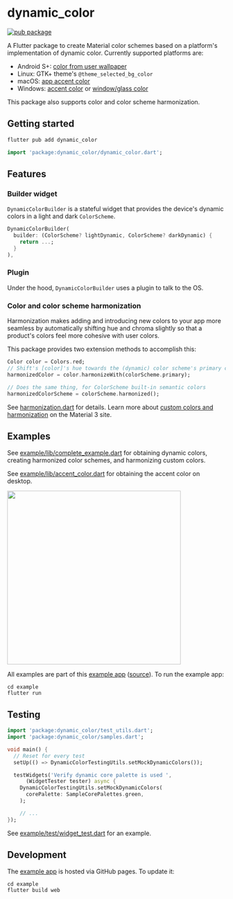 # dynamic_color

[![pub package](https://img.shields.io/pub/v/dynamic_color.svg)](https://pub.dev/packages/dynamic_color)

A Flutter package to create Material color schemes based on a platform's implementation of dynamic color. Currently supported platforms are:

- Android S+: [color from user wallpaper](https://m3.material.io/styles/color/dynamic-color/user-generated-color)
- Linux: GTK+ theme's `@theme_selected_bg_color`
- macOS: [app accent color](https://developer.apple.com/design/human-interface-guidelines/macos/overview/whats-new-in-macos/#app-accent-colors)
- Windows: [accent color](https://docs.microsoft.com/en-us/windows/apps/design/style/color#accent-color) or [window/glass color](https://web.archive.org/web/20080812195923/http://www.microsoft.com/windows/windows-vista/features/aero.aspx?tabid=2&catid=4)

This package also supports color and color scheme harmonization.

## Getting started

```bash
flutter pub add dynamic_color
```

```dart
import 'package:dynamic_color/dynamic_color.dart';
```

## Features

### Builder widget

`DynamicColorBuilder` is a stateful widget
that provides the device's dynamic colors in a light and dark `ColorScheme`.

```dart
DynamicColorBuilder(
  builder: (ColorScheme? lightDynamic, ColorScheme? darkDynamic) {
    return ...;
  }
),
```

### Plugin

Under the hood, `DynamicColorBuilder` uses a plugin to talk to the OS.

### Color and color scheme harmonization

Harmonization makes adding and introducing new colors to your app more seamless by automatically shifting hue and chroma slightly so that a product's colors feel more cohesive with user colors.

This package provides two extension methods to accomplish this:

```dart
Color color = Colors.red;
// Shift's [color]'s hue towards the (dynamic) color scheme's primary color. This leaves the color recognizable while harmonizing it with a user's dynamic color.
harmonizedColor = color.harmonizeWith(colorScheme.primary);

// Does the same thing, for ColorScheme built-in semantic colors
harmonizedColorScheme = colorScheme.harmonized();
```

See [harmonization.dart] for details. Learn more about [custom colors and harmonization](https://m3.material.io/styles/color/the-color-system/custom-colors) on the Material 3 site.

## Examples

See [example/lib/complete_example.dart][complete example] for obtaining dynamic colors, creating
harmonized color schemes, and harmonizing custom colors.

See [example/lib/accent_color.dart][accent color example] for obtaining the accent color on desktop.

<a href="https://material-foundation.github.io/flutter-packages/packages/dynamic_color/example/build/web/">
<img src="https://user-images.githubusercontent.com/6655696/152188934-35e58f5c-2a3c-41af-8d49-faabb1701dcc.png" width="400" /> </a>

All examples are part of this [example app] ([source][example app source]). To run the example app:

```
cd example
flutter run
```

## Testing

```dart
import 'package:dynamic_color/test_utils.dart';
import 'package:dynamic_color/samples.dart';

void main() {
  // Reset for every test
  setUp(() => DynamicColorTestingUtils.setMockDynamicColors());

  testWidgets('Verify dynamic core palette is used ',
      (WidgetTester tester) async {
    DynamicColorTestingUtils.setMockDynamicColors(
      corePalette: SampleCorePalettes.green,
    );

    // ...
});
```

See [example/test/widget_test.dart](https://github.com/material-foundation/flutter-packages/blob/main/packages/dynamic_color/example/test/widget_test.dart) for an example.

## Development

The [example app] is hosted via GitHub pages. To update it:

```
cd example
flutter build web
```

[complete example]: https://github.com/material-foundation/flutter-packages/tree/main/packages/dynamic_color/example/lib/complete_example.dart
[dynamiccolorbuilder example]: https://github.com/material-foundation/flutter-packages/tree/main/packages/dynamic_color/example/lib/dynamic_color_builder_example.dart
[dynamiccolorplugin.getcorepalette example]: https://github.com/material-foundation/flutter-packages/tree/main/packages/dynamic_color/example/lib/get_core_palette_example.dart
[example app source]: https://github.com/material-foundation/flutter-packages/tree/main/packages/dynamic_color/example/lib/
[harmonization.dart]: https://github.com/material-foundation/flutter-packages/blob/main/packages/dynamic_color/lib/src/harmonization.dart
[example app]: https://material-foundation.github.io/flutter-packages/packages/dynamic_color/example/build/web/
[accent color example]: https://github.com/material-foundation/flutter-packages/blob/main/packages/dynamic_color/example/lib/accent_color.dart
